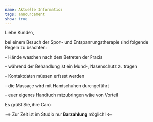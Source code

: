```yaml
---
name: Aktuelle Information
tags: announcement
show: true
---
```

Liebe Kunden,

bei einem Besuch der Sport- und Entspannungstherapie sind folgende Regeln zu beachten:

\- Hände waschen nach dem Betreten der Praxis

\- während der Behandlung ist ein Mund-, Nasenschutz zu tragen

\- Kontaktdaten müssen erfasst werden

\- die Massage wird mit Handschuhen durchgeführt

\- euer eigenes Handtuch mitzubringen wäre von Vorteil

Es grüßt Sie, ihre Caro

**\==>** Zur Zeit ist im Studio nur **Barzahlung** möglich! **<==**